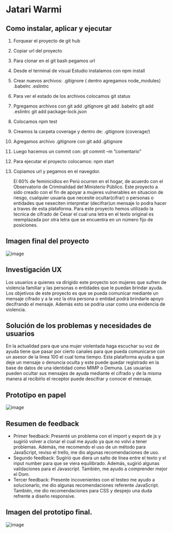 # Jatari Warmi

## Como instalar, aplicar y ejecutar

  1.	Forquear el proyecto de git hub
  2.	Copiar url del proyecto
  3.	Para clonar en el git bash pegamos url
  4.	Desde el terminal de visual Estudio instalamos con npm install
  5.	Crear nuevos archivos:
        .gitignore ( dentro agregamos node_modules)
        .babelrc
        .eslintrc
  6.	Para ver el estado de los archivos colocamos git status
  7.	Pgregamos archivos con
      git add .gitignore
      git add .babelrc
      git add .eslintrc
      git add package-lock.json
  8.	Colocamos npm test
  9.	Creamos la carpeta coverage y dentro de:  .gitignore (coverage/)
  10.	Agregamos archivo .gitignore con git add .gitignore
  11.	Luego hacemos un commit con: git commit –m ”comentario”
  12.	Para ejecutar el proyecto colocamos: npm start
  13. Copiamos url y pegamos en el navegdor.

      El 60% de feminicidios en Perú ocurren en el hogar, de acuerdo con el Observatorio de Criminalidad del Ministerio Público. Este proyecto a sido creado con el fin de apoyar a mujeres vulnerables en situacion de riesgo, cualquier usuaria que necesite ocultar(cifrar) o personas o entidades que neseciten interpretar (decifrar)un mensaje lo podra hacer a traves de esta plataforma. Para este proyecto hemos utilizado la tecnica de cifrado de Cesar el cual una letra en el texto original es reemplazada por otra letra que se encuentra en un número fijo de posiciones.

## Imagen final del proyecto

![image](https://i.ibb.co/5GjRYZ6/Jatari-Warmi-final.png)

## Investigación UX
  Los usuarios a quienes va dirigido este proyecto son mujeres que sufren de violencia familiar y las personas o entidades que  le puedan brindar ayuda. Los objetivos de este proyecto es que se pueda comunicar mediante un mensaje  cifrado y a la vez la otra persona o entidad podrá brindarle apoyo decifrando el mensaje. Además esto se podria usar como una evidencia de violencia.

## Solución de los problemas y necesidades de usuarios

  En la actualidad para que una mujer violentada haga escuchar su voz de ayuda tiene que pasar por cierto canales para que pueda comunicarse con un asesor de la linea 100 el cual toma tiempo. Esta plataforma ayuda a que deje un mensaje o denuncia oculta y este puede quedar registrado en la base de datos de una identidad como MIMP o Demuna.
  Las usuarias  pueden ocultar sus mensajes de ayuda mediante el cifrado y de la misma manera al recibirlo el receptor puede descifrar y conocer el mensaje.

## Prototipo en papel

![image](https://i.ibb.co/x3tjfCs/Prototipo-de-papel.jpg)

## Resumen de feedback
  - Primer feedback: Presenté un problema con el import y export de js y sugirió volver a clonar el cual me ayudo ya que no volvi a tener problemas. Además, me recomendo el uso de un método para JavaScript, reviso el trello, me dio algunas recomendaciones de uso.
  - Segundo feedback: Sugirió que diera un salto de línea entre el texto y el input number para que se viera equilibrado. Además, sugirió algunas validaciones para el Javascript. También, me ayudo a comprender mejor el Dom.
  - Tercer feedback: Presente incovenientes con el testeo me ayudo a solucionarlo, me dio algunas recomendaciones referente JavaScript. También, me dio recomendaciones para CSS y despejo una duda refrente a diseño responsive.

## Imagen del prototipo final.

![image](https://i.ibb.co/mG9vVNG/Prototipo-Jatari-Warmi.png)


